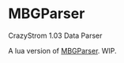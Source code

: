 # MBGParser
CrazyStrom 1.03 Data Parser

A lua version of [MBGParser](https://github.com/SmallLuma/MBGParser). WIP.
